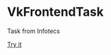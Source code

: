 <h1>VkFrontendTask</h1>
<p>Task from Infotecs</p>
<a href=https://dragoneknp.github.io/InfotecsFrontendTask/">Try it</a>
